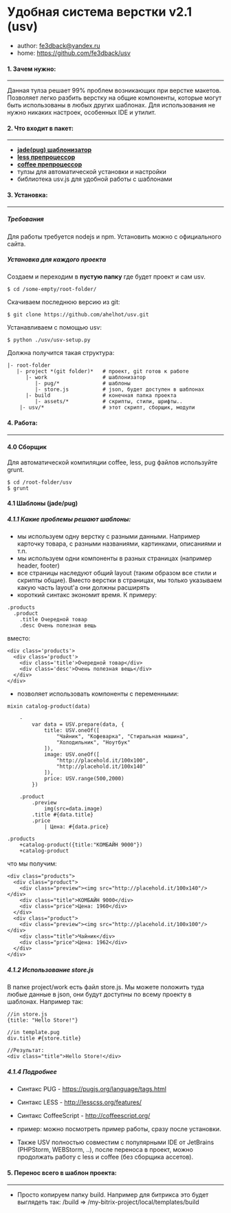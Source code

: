 # Удобная система верстки v2.1 (usv)
- author: fe3dback@yandex.ru
- home: https://github.com/fe3dback/usv

#### 1. Зачем нужно:
----
Данная тулза решает 99% проблем возникающих при верстке макетов.
Позволяет легко разбить верстку на общие компоненты, которые могут
быть использованы в любых других шаблонах. Для использования не нужно
никаких настроек, особенных IDE и утилит.

#### 2. Что входит в пакет:
----
- [**jade(pug) шаблонизатор**](https://pugjs.org/language/tags.html)
- [**less препроцессор**](http://lesscss.org/features/)
- [**coffee препроцессор**](http://coffeescript.org/)
- тулзы для автоматической установки и настройки
- библиотека usv.js для удобной работы с шаблонами

#### 3. Установка:
----
##### Требования
Для работы требуется nodejs и npm. Установить можно с официального сайта.

##### Установка для каждого проекта
Создаем и переходим в **пустую папку** где будет проект и сам usv.
```
$ cd /some-empty/root-folder/
```

Скачиваем последнюю версию из git:
```
$ git clone https://github.com/ahelhot/usv.git
```

Устанавливаем с помощью usv:
```
$ python ./usv/usv-setup.py
```

Должна получится такая структура:
```
|- root-folder
   |- project *(git folder)*   # проект, git готов к работе
      |- work                  # шаблонизатор
         |- pug/*              # шаблоны
         |- store.js           # json, будет доступен в шаблонах
      |- build                 # конечная папка проекта
         |- assets/*           # скрипты, стили, шрифты..
    |- usv/*                   # этот скрипт, сборщик, модули
```

#### 4. Работа:
--------
#### 4.0 Сборщик
Для автоматической компиляции coffee, less, pug файлов используйте grunt.
```
$ cd /root-folder/usv
$ grunt
```

#### 4.1 Шаблоны (jade/pug)
##### 4.1.1 Какие проблемы решают шаблоны:
- мы используем одну верстку с разными данными. Например карточку товара, с разными названиями, картинками, описаниями и т.п.
- мы используем одни компоненты в разных страницах (например header, footer)
- все страницы наследуют общий layout (таким образом все стили и скрипты общие). Вместо верстки в страницах, мы только указываем какую часть layout'а они должны расширять
- короткий синтакс экономит время. К примеру:
```
.products
  .product
    .title Очередной товар
    .desc Очень полезная вещь
```
вместо:
```
<div class='products'>
  <div class='product'>
    <div class='title'>Очередной товар</div>
    <div class='desc'>Очень полезная вещь</div>
  </div>
</div>
```
- позволяет использовать компоненты с переменными:
```
mixin catalog-product(data)

    -
        var data = USV.prepare(data, {
            title: USV.oneOf([
                "Чайник", "Кофеварка", "Стиральная машина",
                "Холодильник", "Ноутбук"
            ]),
            image: USV.oneOf([
                "http://placehold.it/100x100",
                "http://placehold.it/100x140"
            ]),
            price: USV.range(500,2000)
        })

    .product
        .preview
            img(src=data.image)
        .title #{data.title}
        .price
            | Цена: #{data.price}
```
```
.products
    +catalog-product({title:"КОМБАЙН 9000"})
    +catalog-product
```
что мы получим:
```
<div class="products">
  <div class="product">
    <div class="preview"><img src="http://placehold.it/100x140"/></div>
    <div class="title">КОМБАЙН 9000</div>
    <div class="price">Цена: 1960</div>
  </div>
  <div class="product">
    <div class="preview"><img src="http://placehold.it/100x100"/></div>
    <div class="title">Чайник</div>
    <div class="price">Цена: 1962</div>
  </div>
</div>
```
##### 4.1.2 Использование store.js
В папке project/work есть файл store.js. Мы можете положить туда любые данные в json, они будут доступны по всему проекту в шаблонах.
Например так:
```
//in store.js
{title: "Hello Store!"}

//in template.pug
div.title #{store.title}

//Результат:
<div class="title">Hello Store!</div>
```

##### 4.1.4 Подробнее
- Синтакс PUG - https://pugjs.org/language/tags.html
- Синтакс LESS - http://lesscss.org/features/
- Синтакс CoffeeScript - http://coffeescript.org/

- пример: можно посмотреть пример работы, сразу после установки.

- Также USV полностью совместим с популярными IDE от JetBrains (PHPStorm, WEBStorm, ..), после переноса
в проект, можно продолжать работу с less и coffee (без сборщика ассетов).

#### 5. Перенос всего в шаблон проекта:
--------
- Просто копируем папку build. Например для битрикса это
будет выглядеть так:
/build => /my-bitrix-project/local/templates/build
